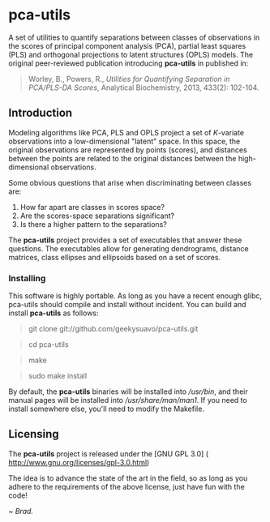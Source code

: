 # pca-utils

A set of utilities to quantify separations between classes of observations
in the scores of principal component analysis (PCA), partial least squares
(PLS) and orthogonal projections to latent structures (OPLS) models. The
original peer-reviewed publication introducing **pca-utils** in published
in:

> Worley, B., Powers, R., _Utilities for Quantifying Separation in PCA/PLS-DA
> Scores_, Analytical Biochemistry, 2013, 433(2): 102-104.

## Introduction

Modeling algorithms like PCA, PLS and OPLS project a set of _K_-variate
observations into a low-dimensional "latent" space. In this space, the
original observations are represented by points (scores), and distances
between the points are related to the original distances between the
high-dimensional observations.

Some obvious questions that arise when discriminating between classes are:

1. How far apart are classes in scores space?
2. Are the scores-space separations significant?
3. Is there a higher pattern to the separations?

The **pca-utils** project provides a set of executables that answer these
questions. The executables allow for generating dendrograms, distance
matrices, class ellipses and ellipsoids based on a set of scores.

### Installing

This software is highly portable. As long as you have a recent enough glibc,
pca-utils should compile and install without incident. You can build and
install **pca-utils** as follows:

> git clone git://github.com/geekysuavo/pca-utils.git

> cd pca-utils

> make

> sudo make install

By default, the **pca-utils** binaries will be installed into _/usr/bin_,
and their manual pages will be installed into _/usr/share/man/man1_. If you
need to install somewhere else, you'll need to modify the Makefile.

## Licensing

The **pca-utils** project is released under the [GNU GPL 3.0] (
http://www.gnu.org/licenses/gpl-3.0.html)

The idea is to advance the state of the art in the field, so as long as you
adhere to the requirements of the above license, just have fun with the code!

*~ Brad.*


